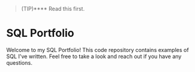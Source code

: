 > (TIP)****
> Read this first.

# SQL Portfolio
Welcome to my SQL Portfolio! This code repository contains examples of SQL I've written. Feel free to take a look and reach out if you have any questions. 
